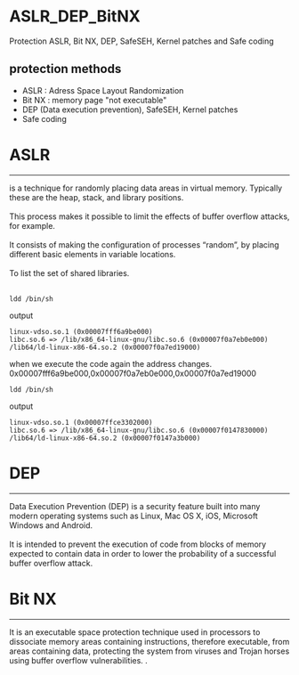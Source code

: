 # ASLR_DEP_BitNX
Protection ASLR, Bit NX, DEP, SafeSEH, Kernel patches and Safe coding

## protection methods
* ASLR : Adress Space Layout Randomization
* Bit NX : memory page "not executable"
* DEP (Data execution prevention), SafeSEH, Kernel patches
* Safe coding

# ASLR
<hr>
is a technique for randomly placing data areas in virtual memory. Typically these are the heap, stack, and library positions.
<br> <br>
This process makes it possible to limit the effects of buffer overflow attacks, for example.
<br><br>
It consists of making the configuration of processes “random”, by placing different basic elements in variable locations.
<br> <br>
To list the set of shared libraries.
<br><br>

```terminal
ldd /bin/sh
```
output
```
linux-vdso.so.1 (0x00007fff6a9be000)
libc.so.6 => /lib/x86_64-linux-gnu/libc.so.6 (0x00007f0a7eb0e000)
/lib64/ld-linux-x86-64.so.2 (0x00007f0a7ed19000)
```
when we execute the code again the address changes. 0x00007fff6a9be000,0x00007f0a7eb0e000,0x00007f0a7ed19000

```terminal
ldd /bin/sh
```
output
```
linux-vdso.so.1 (0x00007ffce3302000)
libc.so.6 => /lib/x86_64-linux-gnu/libc.so.6 (0x00007f0147830000)
/lib64/ld-linux-x86-64.so.2 (0x00007f0147a3b000)
```
# DEP
<hr>
Data Execution Prevention (DEP) is a security feature built into many modern operating systems such as Linux, Mac OS X, iOS, Microsoft Windows and Android.
<br><br>
 It is intended to prevent the execution of code from blocks of memory expected to contain data in order to lower the probability of a successful buffer overflow attack.

# Bit NX
<hr>
It is an executable space protection technique used in processors to dissociate memory areas containing instructions, therefore executable, from areas containing data, protecting the system from viruses and Trojan horses using buffer overflow vulnerabilities. .